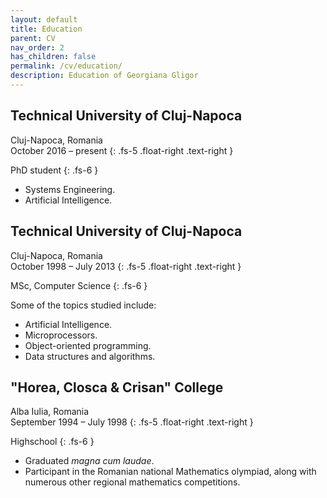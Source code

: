 ```yaml
---
layout: default
title: Education
parent: CV
nav_order: 2
has_children: false
permalink: /cv/education/
description: Education of Georgiana Gligor
---
```


## Technical University of Cluj-Napoca
Cluj-Napoca, Romania <br />
October 2016 – present
{: .fs-5 .float-right .text-right }

PhD student
{: .fs-6 }

- Systems Engineering. 
- Artificial Intelligence.

## Technical University of Cluj-Napoca
Cluj-Napoca, Romania <br />
October 1998 – July 2013
{: .fs-5 .float-right .text-right }

MSc, Computer Science
{: .fs-6 }

Some of the topics studied include:
- Artificial Intelligence.
- Microprocessors.
- Object-oriented programming. 
- Data structures and algorithms.

## "Horea, Closca & Crisan" College
Alba Iulia, Romania <br />
September 1994 – July 1998
{: .fs-5 .float-right .text-right }

Highschool
{: .fs-6 }

- Graduated *magna cum laudae*.
- Participant in the Romanian national Mathematics olympiad, along with numerous other regional mathematics competitions.
